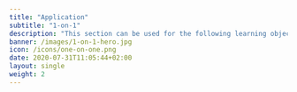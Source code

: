 ```yaml
---
title: "Application"
subtitle: "1-on-1"
description: "This section can be used for the following learning objectives: application, analysis, synthesis and evaluation."
banner: /images/1-on-1-hero.jpg
icon: /icons/one-on-one.png
date: 2020-07-31T11:05:44+02:00
layout: single
weight: 2
---
```

